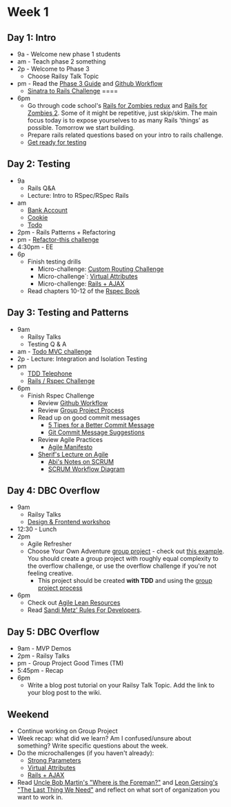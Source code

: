 # Week 1

## Day 1: Intro

- 9a - Welcome new phase 1 students
- am - Teach phase 2 something
- 2p - Welcome to Phase 3
	- Choose Railsy Talk Topic
- pm - Read the [Phase 3 Guide](../README) and [Github Workflow](../git-workflow.md)
  - [Sinatra to Rails Challenge](../../../../sinatra-to-rails-pick-1-of-3-challenge) ====
- 6pm
	- Go through code school's [Rails for Zombies redux](https://www.codeschool.com/courses/rails-for-zombies-redux) and [Rails for Zombies 2](https://www.codeschool.com/courses/rails-for-zombies-2). Some of it might be repetitive, just skip/skim. The main focus today is to expose yourselves to as many Rails 'things' as possible. Tomorrow we start building.
  - Prepare rails related questions based on your intro to rails challenge.
  - [Get ready for testing](./rspec_overview.md)


## Day 2: Testing

- 9a
	- Rails Q&A
  - Lecture: Intro to RSpec/RSpec Rails
- am 
  - [Bank Account](../../../../rspec-drill-bank-account-challenge)
  - [Cookie](../../../../rspec-drill-test-a-cookie-challenge)
  - [Todo](../../../../rspec-drill-simple-todo-challenge)
- 2pm - Rails Patterns + Refactoring
- pm - [Refactor-this challenge](../../../../refactor-this-challenge)
- 4:30pm - EE
- 6p 
  - Finish testing drills
 	- Micro-challenge: [Custom Routing Challenge](./custom_routes.md)
	- Micro-challenge`: [Virtual Attributes](./virtual_attributes_micro_challenge.md)
	- Micro-challenge: [Rails + AJAX](./rails_ajax_micro_challenge.md)
  - Read chapters 10-12 of the [Rspec Book](https://www.dropbox.com/s/7lt81jhiwku612q/Rspec_Book.pdf)


## Day 3: Testing and Patterns

- 9am
	- Railsy Talks
	- Testing Q & A
- am - [Todo MVC challenge](../../../../todomvc-rails-challenge)
- 2p - Lecture: Integration and Isolation Testing
- pm 
  - [TDD Telephone](../../../../tdd-telephone-challenge)
  - [Rails / Rspec Challenge](../../../../rails-with-rspec-challenge)
- 6pm
  - Finish Rspec Challenge
	- Review [Github Workflow](../git-workflow.md)
	- Review [Group Project Process](../group_project_process.md)
	- Read up on good commit messages
		- [5 Tipes for a Better Commit Message](http://robots.thoughtbot.com/5-useful-tips-for-a-better-commit-message)
		- [Git Commit Message Suggestions](http://tbaggery.com/2008/04/19/a-note-about-git-commit-messages.html)
	- Review Agile Practices
		- [Agile Manifesto](http://agilemanifesto.org/)
  	- [Sherif's Lecture on Agile](./agile.md)
 		- [Abi's Notes on SCRUM](./scrum.md)
 		- [SCRUM Workflow Diagram](http://www.softwaysolutions.com/blog/wp-content/uploads/2012/10/scrum_process_big3.jpg)

## Day 4:  DBC Overflow

- 9am
 	- Railsy Talks
 	- [Design & Frontend workshop](./design_workshop.md)
- 12:30 - Lunch
- 2pm
	- Agile Refresher
  - Choose Your Own Adventure [group
project](../group_project_process.md) - check out [this example](../../../../overflow-challenge). You should create a group project with roughly equal complexity to the overflow challenge, or use the overflow challenge if you're not feeling creative.
    - This project should be created **with TDD** and using the [group project
    process](../group_project_process.md)
- 6pm
	- Check out [Agile Lean Resources](./agile_lean_developer.md)
  - Read [Sandi Metz' Rules For Developers](http://robots.thoughtbot.com/sandi-metz-rules-for-developers).


## Day 5: DBC Overflow

- 9am - MVP Demos
- 2pm - Railsy Talks
- pm - Group Project Good Times (TM)
- 5:45pm - Recap
- 6pm
	- Write a blog post tutorial on your Railsy Talk Topic.  Add the link to your blog post to the wiki.

## Weekend
- Continue working on Group Project
- Week recap: what did we learn? Am I confused/unsure about something? Write specific questions about the week.
- Do the microchallenges (if you haven't already):
	- [Strong Parameters](./strong_parameters.md)
	- [Virtual Attributes](./virtual_attributes_micro_challenge.md) 
	- [Rails + AJAX](./rails_ajax_micro_challenge.md)
- Read [Uncle Bob Martin's "Where is the Foreman?"](http://blog.8thlight.com/uncle-bob/2014/02/21/WhereIsTheForeman.html) and [Leon Gersing's "The Last Thing We Need"](http://leongersing.tumblr.com/post/77931655536/the-last-thing-we-need) and reflect on what sort of organization you want to work in.

